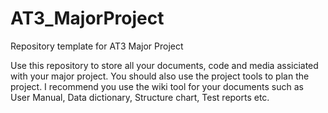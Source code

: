 # AT3_MajorProject
Repository template for AT3 Major Project

Use this repository to store all your documents, code and media assiciated with your major project.
You should also use the project tools to plan the project.
I recommend you use the wiki tool for your documents such as User Manual, Data dictionary, Structure chart, Test reports etc.
